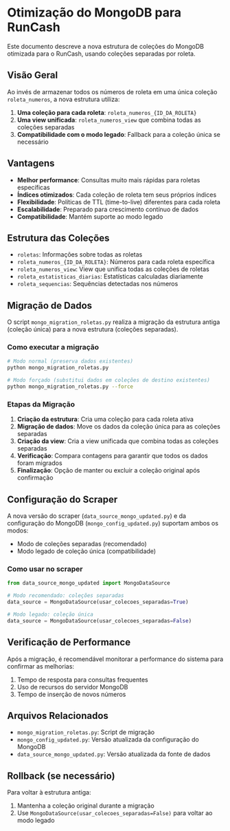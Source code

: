 # Otimização do MongoDB para RunCash

Este documento descreve a nova estrutura de coleções do MongoDB otimizada para o RunCash, usando coleções separadas por roleta.

## Visão Geral

Ao invés de armazenar todos os números de roleta em uma única coleção `roleta_numeros`, a nova estrutura utiliza:

1. **Uma coleção para cada roleta**: `roleta_numeros_{ID_DA_ROLETA}`
2. **Uma view unificada**: `roleta_numeros_view` que combina todas as coleções separadas
3. **Compatibilidade com o modo legado**: Fallback para a coleção única se necessário

## Vantagens

- **Melhor performance**: Consultas muito mais rápidas para roletas específicas
- **Índices otimizados**: Cada coleção de roleta tem seus próprios índices
- **Flexibilidade**: Políticas de TTL (time-to-live) diferentes para cada roleta
- **Escalabilidade**: Preparado para crescimento contínuo de dados
- **Compatibilidade**: Mantém suporte ao modo legado

## Estrutura das Coleções

- `roletas`: Informações sobre todas as roletas
- `roleta_numeros_{ID_DA_ROLETA}`: Números para cada roleta específica
- `roleta_numeros_view`: View que unifica todas as coleções de roletas
- `roleta_estatisticas_diarias`: Estatísticas calculadas diariamente
- `roleta_sequencias`: Sequências detectadas nos números

## Migração de Dados

O script `mongo_migration_roletas.py` realiza a migração da estrutura antiga (coleção única) para a nova estrutura (coleções separadas).

### Como executar a migração

```bash
# Modo normal (preserva dados existentes)
python mongo_migration_roletas.py

# Modo forçado (substitui dados em coleções de destino existentes)
python mongo_migration_roletas.py --force
```

### Etapas da Migração

1. **Criação da estrutura**: Cria uma coleção para cada roleta ativa
2. **Migração de dados**: Move os dados da coleção única para as coleções separadas
3. **Criação da view**: Cria a view unificada que combina todas as coleções separadas
4. **Verificação**: Compara contagens para garantir que todos os dados foram migrados
5. **Finalização**: Opção de manter ou excluir a coleção original após confirmação

## Configuração do Scraper

A nova versão do scraper (`data_source_mongo_updated.py`) e da configuração do MongoDB (`mongo_config_updated.py`) suportam ambos os modos:

- Modo de coleções separadas (recomendado)
- Modo legado de coleção única (compatibilidade)

### Como usar no scraper

```python
from data_source_mongo_updated import MongoDataSource

# Modo recomendado: coleções separadas
data_source = MongoDataSource(usar_colecoes_separadas=True)

# Modo legado: coleção única
data_source = MongoDataSource(usar_colecoes_separadas=False)
```

## Verificação de Performance

Após a migração, é recomendável monitorar a performance do sistema para confirmar as melhorias:

1. Tempo de resposta para consultas frequentes
2. Uso de recursos do servidor MongoDB
3. Tempo de inserção de novos números

## Arquivos Relacionados

- `mongo_migration_roletas.py`: Script de migração
- `mongo_config_updated.py`: Versão atualizada da configuração do MongoDB
- `data_source_mongo_updated.py`: Versão atualizada da fonte de dados

## Rollback (se necessário)

Para voltar à estrutura antiga:

1. Mantenha a coleção original durante a migração
2. Use `MongoDataSource(usar_colecoes_separadas=False)` para voltar ao modo legado 